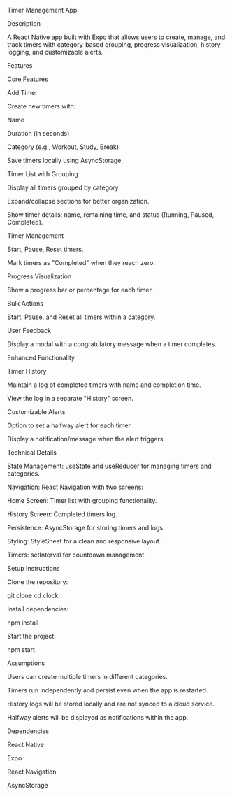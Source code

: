 Timer Management App

Description

A React Native app built with Expo that allows users to create, manage, and track timers with category-based grouping, progress visualization, history logging, and customizable alerts.

Features

Core Features

Add Timer

Create new timers with:

Name

Duration (in seconds)

Category (e.g., Workout, Study, Break)

Save timers locally using AsyncStorage.

Timer List with Grouping

Display all timers grouped by category.

Expand/collapse sections for better organization.

Show timer details: name, remaining time, and status (Running, Paused, Completed).

Timer Management

Start, Pause, Reset timers.

Mark timers as "Completed" when they reach zero.

Progress Visualization

Show a progress bar or percentage for each timer.

Bulk Actions

Start, Pause, and Reset all timers within a category.

User Feedback

Display a modal with a congratulatory message when a timer completes.

Enhanced Functionality

Timer History

Maintain a log of completed timers with name and completion time.

View the log in a separate "History" screen.

Customizable Alerts

Option to set a halfway alert for each timer.

Display a notification/message when the alert triggers.

Technical Details

State Management: useState and useReducer for managing timers and categories.

Navigation: React Navigation with two screens:

Home Screen: Timer list with grouping functionality.

History Screen: Completed timers log.

Persistence: AsyncStorage for storing timers and logs.

Styling: StyleSheet for a clean and responsive layout.

Timers: setInterval for countdown management.

Setup Instructions

Clone the repository:

git clone [<repository-url>](https://github.com/Chandukanth/clock.git)
cd clock

Install dependencies:

npm install

Start the project:

npm start

Assumptions

Users can create multiple timers in different categories.

Timers run independently and persist even when the app is restarted.

History logs will be stored locally and are not synced to a cloud service.

Halfway alerts will be displayed as notifications within the app.

Dependencies

React Native

Expo

React Navigation

AsyncStorage
